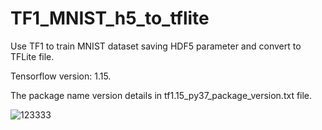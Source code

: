 # TF1_MNIST_h5_to_tflite
Use TF1 to train MNIST dataset saving HDF5 parameter and convert to TFLite file.

Tensorflow version: 1.15.

The package name version details in tf1.15_py37_package_version.txt file.

![123333](https://user-images.githubusercontent.com/19554347/116948851-28e2ae80-acb3-11eb-9151-53efa94ee6f2.PNG)
